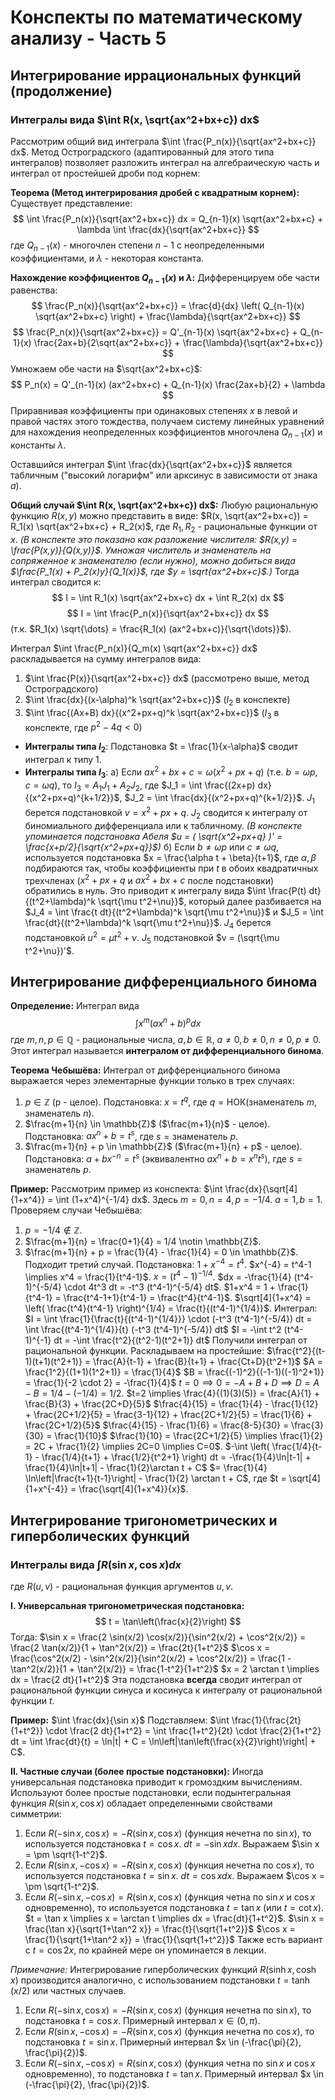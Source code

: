 # Конспекты по математическому анализу - Часть 5

## Интегрирование иррациональных функций (продолжение)

### Интегралы вида $\int R(x, \sqrt{ax^2+bx+c}) dx$

Рассмотрим общий вид интеграла $\int \frac{P_n(x)}{\sqrt{ax^2+bx+c}} dx$.
Метод Остроградского (адаптированный для этого типа интегралов) позволяет разложить интеграл на алгебраическую часть и интеграл от простейшей дроби под корнем:

**Теорема (Метод интегрирования дробей с квадратным корнем):**
Существует представление:
$$ \int \frac{P_n(x)}{\sqrt{ax^2+bx+c}} dx = Q_{n-1}(x) \sqrt{ax^2+bx+c} + \lambda \int \frac{dx}{\sqrt{ax^2+bx+c}} $$
где $Q_{n-1}(x)$ - многочлен степени $n-1$ с неопределенными коэффициентами, и $\lambda$ - некоторая константа.

**Нахождение коэффициентов $Q_{n-1}(x)$ и $\lambda$:**
Дифференцируем обе части равенства:
$$ \frac{P_n(x)}{\sqrt{ax^2+bx+c}} = \frac{d}{dx} \left( Q_{n-1}(x) \sqrt{ax^2+bx+c} \right) + \frac{\lambda}{\sqrt{ax^2+bx+c}} $$
$$ \frac{P_n(x)}{\sqrt{ax^2+bx+c}} = Q'_{n-1}(x) \sqrt{ax^2+bx+c} + Q_{n-1}(x) \frac{2ax+b}{2\sqrt{ax^2+bx+c}} + \frac{\lambda}{\sqrt{ax^2+bx+c}} $$
Умножаем обе части на $\sqrt{ax^2+bx+c}$:
$$ P_n(x) = Q'_{n-1}(x) (ax^2+bx+c) + Q_{n-1}(x) \frac{2ax+b}{2} + \lambda $$
Приравнивая коэффициенты при одинаковых степенях $x$ в левой и правой частях этого тождества, получаем систему линейных уравнений для нахождения неопределенных коэффициентов многочлена $Q_{n-1}(x)$ и константы $\lambda$.

Оставшийся интеграл $\int \frac{dx}{\sqrt{ax^2+bx+c}}$ является табличным ("высокий логарифм" или арксинус в зависимости от знака $a$).

**Общий случай $\int R(x, \sqrt{ax^2+bx+c}) dx$:**
Любую рациональную функцию $R(x, y)$ можно представить в виде:
$R(x, \sqrt{ax^2+bx+c}) = R_1(x) \sqrt{ax^2+bx+c} + R_2(x)$, где $R_1, R_2$ - рациональные функции от $x$.
*(В конспекте это показано как разложение числителя: $R(x,y) = \frac{P(x,y)}{Q(x,y)}$. Умножая числитель и знаменатель на сопряженное к знаменателю (если нужно), можно добиться вида $\frac{P_1(x) + P_2(x)y}{Q_1(x)}$, где $y = \sqrt{ax^2+bx+c}$.)*
Тогда интеграл сводится к:
$$ I = \int R_1(x) \sqrt{ax^2+bx+c} dx + \int R_2(x) dx $$
$$ I = \int \frac{P_n(x)}{\sqrt{ax^2+bx+c}} dx $$
(т.к. $R_1(x) \sqrt{\dots} = \frac{R_1(x) (ax^2+bx+c)}{\sqrt{\dots}}$).

Интеграл $\int \frac{P_n(x)}{Q_m(x) \sqrt{ax^2+bx+c}} dx$ раскладывается на сумму интегралов вида:
1.  $\int \frac{P(x)}{\sqrt{ax^2+bx+c}} dx$ (рассмотрено выше, метод Остроградского)
2.  $\int \frac{dx}{(x-\alpha)^k \sqrt{ax^2+bx+c}}$ ($I_2$ в конспекте)
3.  $\int \frac{(Ax+B) dx}{(x^2+px+q)^k \sqrt{ax^2+bx+c}}$ ($I_3$ в конспекте, где $p^2-4q < 0$)

*   **Интегралы типа $I_2$**: Подстановка $t = \frac{1}{x-\alpha}$ сводит интеграл к типу 1.
*   **Интегралы типа $I_3$**:
    a)  Если $ax^2+bx+c = \omega (x^2+px+q)$ (т.е. $b = \omega p$, $c = \omega q$), то $I_3 = A_1 J_1 + A_2 J_2$, где
        $J_1 = \int \frac{(2x+p) dx}{(x^2+px+q)^{k+1/2}}$, $J_2 = \int \frac{dx}{(x^2+px+q)^{k+1/2}}$.
        $J_1$ берется подстановкой $v=x^2+px+q$.
        $J_2$ сводится к интегралу от биномиального дифференциала или к табличному. *(В конспекте упоминается подстановка Абеля $u = ( \sqrt{x^2+px+q} )' = \frac{x+p/2}{\sqrt{x^2+px+q}}$)*
    б)  Если $b \neq \omega p$ или $c \neq \omega q$, используется подстановка $x = \frac{\alpha t + \beta}{t+1}$, где $\alpha, \beta$ подбираются так, чтобы коэффициенты при $t$ в обоих квадратичных трехчленах ($x^2+px+q$ и $ax^2+bx+c$ после подстановки) обратились в нуль. Это приводит к интегралу вида $\int \frac{P(t) dt}{(t^2+\lambda)^k \sqrt{\mu t^2+\nu}}$, который далее разбивается на $J_4 = \int \frac{t dt}{(t^2+\lambda)^k \sqrt{\mu t^2+\nu}}$ и $J_5 = \int \frac{dt}{(t^2+\lambda)^k \sqrt{\mu t^2+\nu}}$.
        $J_4$ берется подстановкой $u^2 = \mu t^2 + \nu$.
        $J_5$ подстановкой $v = (\sqrt{\mu t^2+\nu})'$.

## Интегрирование дифференциального бинома

**Определение:** Интеграл вида
$$ \int x^m (ax^n + b)^p dx $$
где $m, n, p \in \mathbb{Q}$ - рациональные числа, $a, b \in \mathbb{R}$, $a \neq 0, b \neq 0, n \neq 0, p \neq 0$.
Этот интеграл называется **интегралом от дифференциального бинома**.

**Теорема Чебышёва:** Интеграл от дифференциального бинома выражается через элементарные функции только в трех случаях:
1.  $p \in \mathbb{Z}$ (p - целое).
    Подстановка: $x = t^q$, где $q = \text{НОК}(\text{знаменатель } m, \text{ знаменатель } n)$.
2.  $\frac{m+1}{n} \in \mathbb{Z}$ ($\frac{m+1}{n}$ - целое).
    Подстановка: $ax^n+b = t^s$, где $s = \text{знаменатель } p$.
3.  $\frac{m+1}{n} + p \in \mathbb{Z}$ ($\frac{m+1}{n} + p$ - целое).
    Подстановка: $a + bx^{-n} = t^s$ (эквивалентно $ax^n+b = x^n t^s$), где $s = \text{знаменатель } p$.

**Пример:**
Рассмотрим пример из конспекта: $\int \frac{dx}{\sqrt[4]{1+x^4}} = \int (1+x^4)^{-1/4} dx$.
Здесь $m=0, n=4, p=-1/4$. $a=1, b=1$.
Проверяем случаи Чебышёва:
1.  $p = -1/4 \notin \mathbb{Z}$.
2.  $\frac{m+1}{n} = \frac{0+1}{4} = 1/4 \notin \mathbb{Z}$.
3.  $\frac{m+1}{n} + p = \frac{1}{4} - \frac{1}{4} = 0 \in \mathbb{Z}$.
Подходит третий случай. Подстановка: $1 + x^{-4} = t^4$.
$x^{-4} = t^4-1 \implies x^4 = \frac{1}{t^4-1}$.
$x = (t^4-1)^{-1/4}$.
$dx = -\frac{1}{4} (t^4-1)^{-5/4} \cdot 4t^3 dt = -t^3 (t^4-1)^{-5/4} dt$.
$1+x^4 = 1 + \frac{1}{t^4-1} = \frac{t^4-1+1}{t^4-1} = \frac{t^4}{t^4-1}$.
$\sqrt[4]{1+x^4} = \left( \frac{t^4}{t^4-1} \right)^{1/4} = \frac{t}{(t^4-1)^{1/4}}$.
Интеграл:
$I = \int \frac{1}{\frac{t}{(t^4-1)^{1/4}}} \cdot (-t^3 (t^4-1)^{-5/4}) dt = \int \frac{(t^4-1)^{1/4}}{t} (-t^3 (t^4-1)^{-5/4}) dt$
$I = -\int t^2 (t^4-1)^{-1} dt = -\int \frac{t^2}{(t^2-1)(t^2+1)} dt$
Получили интеграл от рациональной функции. Раскладываем на простейшие:
$\frac{t^2}{(t-1)(t+1)(t^2+1)} = \frac{A}{t-1} + \frac{B}{t+1} + \frac{Ct+D}{t^2+1}$
$A = \frac{1^2}{(1+1)(1^2+1)} = \frac{1}{4}$
$B = \frac{(-1)^2}{(-1-1)((-1)^2+1)} = \frac{1}{-2 \cdot 2} = -\frac{1}{4}$
$t=0 \implies 0 = -A + B + D \implies D = A-B = 1/4 - (-1/4) = 1/2$.
$t=2 \implies \frac{4}{(1)(3)(5)} = \frac{A}{1} + \frac{B}{3} + \frac{2C+D}{5}$
$\frac{4}{15} = \frac{1}{4} - \frac{1}{12} + \frac{2C+1/2}{5} = \frac{3-1}{12} + \frac{2C+1/2}{5} = \frac{1}{6} + \frac{2C+1/2}{5}$
$\frac{4}{15} - \frac{1}{6} = \frac{8-5}{30} = \frac{3}{30} = \frac{1}{10}$
$\frac{1}{10} = \frac{2C+1/2}{5} \implies \frac{1}{2} = 2C + \frac{1}{2} \implies 2C=0 \implies C=0$.
$-\int \left( \frac{1/4}{t-1} - \frac{1/4}{t+1} + \frac{1/2}{t^2+1} \right) dt = -\frac{1}{4}\ln|t-1| + \frac{1}{4}\ln|t+1| - \frac{1}{2}\arctan t + C$
$= \frac{1}{4} \ln\left|\frac{t+1}{t-1}\right| - \frac{1}{2} \arctan t + C$, где $t = \sqrt[4]{1+x^{-4}} = \frac{\sqrt[4]{1+x^4}}{x}$.


## Интегрирование тригонометрических и гиперболических функций
### Интегралы вида $\int R(\sin x, \cos x) dx$

где $R(u,v)$ - рациональная функция аргументов $u, v$.

**I. Универсальная тригонометрическая подстановка:**
$$ t = \tan\left(\frac{x}{2}\right) $$
Тогда:
$\sin x = \frac{2 \sin(x/2) \cos(x/2)}{\sin^2(x/2) + \cos^2(x/2)} = \frac{2 \tan(x/2)}{1 + \tan^2(x/2)} = \frac{2t}{1+t^2}$
$\cos x = \frac{\cos^2(x/2) - \sin^2(x/2)}{\sin^2(x/2) + \cos^2(x/2)} = \frac{1 - \tan^2(x/2)}{1 + \tan^2(x/2)} = \frac{1-t^2}{1+t^2}$
$x = 2 \arctan t \implies dx = \frac{2 dt}{1+t^2}$
Эта подстановка **всегда** сводит интеграл от рациональной функции синуса и косинуса к интегралу от рациональной функции $t$.

**Пример:**
$\int \frac{dx}{\sin x}$
Подставляем:
$\int \frac{1}{\frac{2t}{1+t^2}} \cdot \frac{2 dt}{1+t^2} = \int \frac{1+t^2}{2t} \cdot \frac{2}{1+t^2} dt = \int \frac{dt}{t} = \ln|t| + C = \ln\left|\tan\left(\frac{x}{2}\right)\right| + C$.

**II. Частные случаи (более простые подстановки):**
Иногда универсальная подстановка приводит к громоздким вычислениям. Используют более простые подстановки, если подынтегральная функция $R(\sin x, \cos x)$ обладает определенными свойствами симметрии:

1.  Если $R(-\sin x, \cos x) = -R(\sin x, \cos x)$ (функция нечетна по $\sin x$), то используется подстановка $t = \cos x$.
    $dt = -\sin x dx$. Выражаем $\sin x = \pm \sqrt{1-t^2}$.
2.  Если $R(\sin x, -\cos x) = -R(\sin x, \cos x)$ (функция нечетна по $\cos x$), то используется подстановка $t = \sin x$.
    $dt = \cos x dx$. Выражаем $\cos x = \pm \sqrt{1-t^2}$.
3.  Если $R(-\sin x, -\cos x) = R(\sin x, \cos x)$ (функция четна по $\sin x$ и $\cos x$ одновременно), то используется подстановка $t = \tan x$ (или $t = \cot x$).
    $t = \tan x \implies x = \arctan t \implies dx = \frac{dt}{1+t^2}$.
    $\sin x = \frac{\tan x}{\sqrt{1+\tan^2 x}} = \frac{t}{\sqrt{1+t^2}}$
    $\cos x = \frac{1}{\sqrt{1+\tan^2 x}} = \frac{1}{\sqrt{1+t^2}}$
	Также есть вариант с ${t = \cos 2x}$, по крайней мере он упоминается в лекции.

*Примечание:* Интегрирование гиперболических функций $R(\sinh x, \cosh x)$ производится аналогично, с использованием подстановки $t = \tanh(x/2)$ или частных случаев.

1.  Если $R(-\sin x, \cos x) = -R(\sin x, \cos x)$ (функция нечетна по $\sin x$), то подстановка $t = \cos x$. Примерный интервал $x \in (0, \pi)$.
2.  Если $R(\sin x, -\cos x) = -R(\sin x, \cos x)$ (функция нечетна по $\cos x$), то подстановка $t = \sin x$. Примерный интервал $x \in (-\frac{\pi}{2}, \frac{\pi}{2})$.
3.  Если $R(-\sin x, -\cos x) = R(\sin x, \cos x)$ (функция четна по $\sin x$ и $\cos x$ одновременно), то подстановка $t = \tan x$. Примерный интервал $x \in (-\frac{\pi}{2}, \frac{\pi}{2})$.
